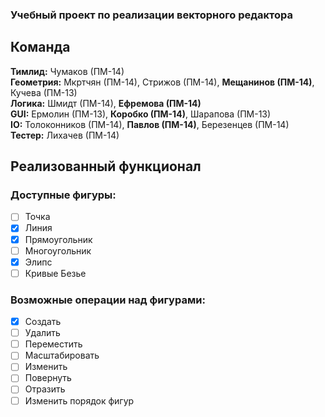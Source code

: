 ### Учебный проект по реализации векторного редактора
## Команда
**Тимлид:** Чумаков (ПМ-14)  
**Геометрия:** Мкртчян (ПМ-14), Стрижов (ПМ-14), **Мещанинов (ПМ-14)**, Кучева (ПМ-13)  
**Логика:** Шмидт (ПМ-14), **Ефремова (ПМ-14)**  
**GUI:** Ермолин (ПМ-13), **Коробко (ПМ-14)**, Шарапова (ПМ-13)  
**IO:** Толоконников (ПМ-14), **Павлов (ПМ-14)**, Березенцев (ПМ-14)   
**Тестер:** Лихачев (ПМ-14)  

## Реализованный функционал
### Доступные фигуры:
- [ ] Точка
- [x] Линия
- [x] Прямоугольник
- [ ] Многоугольник
- [x] Элипс
- [ ] Кривые Безье

### Возможные операции над фигурами:
- [x] Создать
- [ ] Удалить
- [ ] Переместить
- [ ] Масштабировать
- [ ] Изменить
- [ ] Повернуть
- [ ] Отразить
- [ ] Изменить порядок фигур
